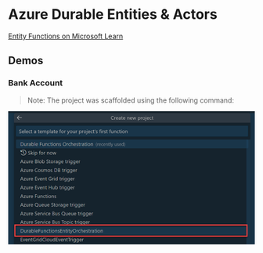 # Azure Durable Entities & Actors

[Entity Functions on Microsoft Learn](https://learn.microsoft.com/en-us/azure/azure-functions/durable/durable-functions-entities?tabs=csharp)

## Demos

### Bank Account

>Note: The project was scaffolded using the following command:

![scaffold](_images/scaffold.png)



